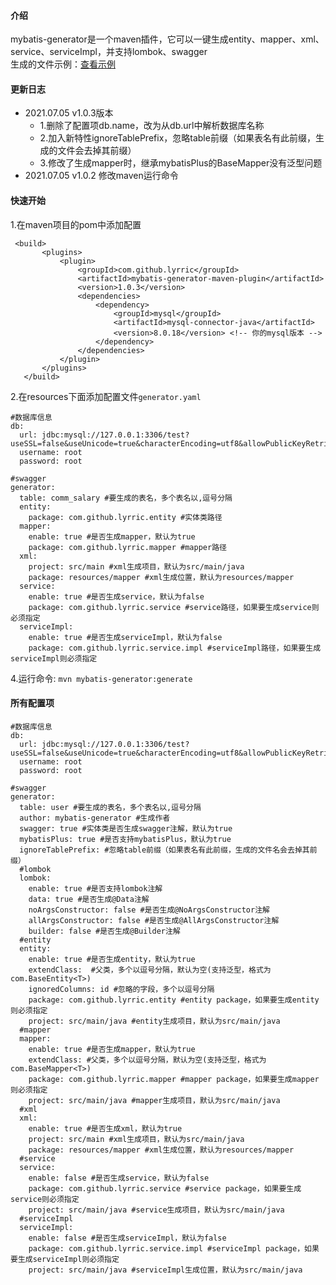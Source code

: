 #### 介绍
mybatis-generator是一个maven插件，它可以一键生成entity、mapper、xml、service、serviceImpl，并支持lombok、swagger  
生成的文件示例：[查看示例](https://github.com/lyrric/mybatis-generator/tree/main/example)

#### 更新日志
- 2021.07.05 v1.0.3版本
  - 1.删除了配置项db.name，改为从db.url中解析数据库名称  
  - 2.加入新特性ignoreTablePrefix，忽略table前缀（如果表名有此前缀，生成的文件会去掉其前缀）  
  - 3.修改了生成mapper时，继承mybatisPlus的BaseMapper没有泛型问题  
- 2021.07.05 v1.0.2 修改maven运行命令
#### 快速开始
1.在maven项目的pom中添加配置  
```
 <build>
       <plugins>
           <plugin>
               <groupId>com.github.lyrric</groupId>
               <artifactId>mybatis-generator-maven-plugin</artifactId>
               <version>1.0.3</version>
               <dependencies>
                   <dependency>
                       <groupId>mysql</groupId>
                       <artifactId>mysql-connector-java</artifactId>
                       <version>8.0.18</version> <!-- 你的mysql版本 -->
                   </dependency>
               </dependencies>
           </plugin>
       </plugins>
   </build>
```
2.在resources下面添加配置文件```generator.yaml```  
```
#数据库信息
db:
  url: jdbc:mysql://127.0.0.1:3306/test?useSSL=false&useUnicode=true&characterEncoding=utf8&allowPublicKeyRetrieval=true
  username: root
  password: root

#swagger
generator:
  table: comm_salary #要生成的表名，多个表名以,逗号分隔
  entity:
    package: com.github.lyrric.entity #实体类路径
  mapper:
    enable: true #是否生成mapper，默认为true
    package: com.github.lyrric.mapper #mapper路径
  xml:
    project: src/main #xml生成项目，默认为src/main/java
    package: resources/mapper #xml生成位置，默认为resources/mapper
  service:
    enable: true #是否生成service，默认为false
    package: com.github.lyrric.service #service路径，如果要生成service则必须指定
  serviceImpl:
    enable: true #是否生成serviceImpl，默认为false
    package: com.github.lyrric.service.impl #serviceImpl路径，如果要生成serviceImpl则必须指定
```
4.运行命令: ```mvn mybatis-generator:generate```
#### 所有配置项
```
#数据库信息
db:
  url: jdbc:mysql://127.0.0.1:3306/test?useSSL=false&useUnicode=true&characterEncoding=utf8&allowPublicKeyRetrieval=true
  username: root
  password: root

#swagger
generator:
  table: user #要生成的表名，多个表名以,逗号分隔
  author: mybatis-generator #生成作者
  swagger: true #实体类是否生成swagger注解，默认为true
  mybatisPlus: true #是否支持mybatisPlus，默认为true
  ignoreTablePrefix: #忽略table前缀（如果表名有此前缀，生成的文件名会去掉其前缀）
  #lombok
  lombok:
    enable: true #是否支持lombok注解
    data: true #是否生成@Data注解
    noArgsConstructor: false #是否生成@NoArgsConstructor注解
    allArgsConstructor: false #是否生成@AllArgsConstructor注解
    builder: false #是否生成@Builder注解
  #entity
  entity:
    enable: true #是否生成entity，默认为true
    extendClass:  #父类，多个以逗号分隔，默认为空(支持泛型，格式为com.BaseEntity<T>)
    ignoredColumns: id #忽略的字段，多个以逗号分隔
    package: com.github.lyrric.entity #entity package，如果要生成entity则必须指定
    project: src/main/java #entity生成项目，默认为src/main/java
  #mapper
  mapper:
    enable: true #是否生成mapper，默认为true
    extendClass: #父类，多个以逗号分隔，默认为空(支持泛型，格式为com.BaseMapper<T>)
    package: com.github.lyrric.mapper #mapper package，如果要生成mapper则必须指定
    project: src/main/java #mapper生成项目，默认为src/main/java
  #xml
  xml:
    enable: true #是否生成xml，默认为true
    project: src/main #xml生成项目，默认为src/main/java
    package: resources/mapper #xml生成位置，默认为resources/mapper
  #service
  service:
    enable: false #是否生成service，默认为false
    package: com.github.lyrric.service #service package，如果要生成service则必须指定
    project: src/main/java #service生成项目，默认为src/main/java
  #serviceImpl
  serviceImpl:
    enable: false #是否生成serviceImpl，默认为false
    package: com.github.lyrric.service.impl #serviceImpl package，如果要生成serviceImpl则必须指定
    project: src/main/java #serviceImpl生成位置，默认为src/main/java
```